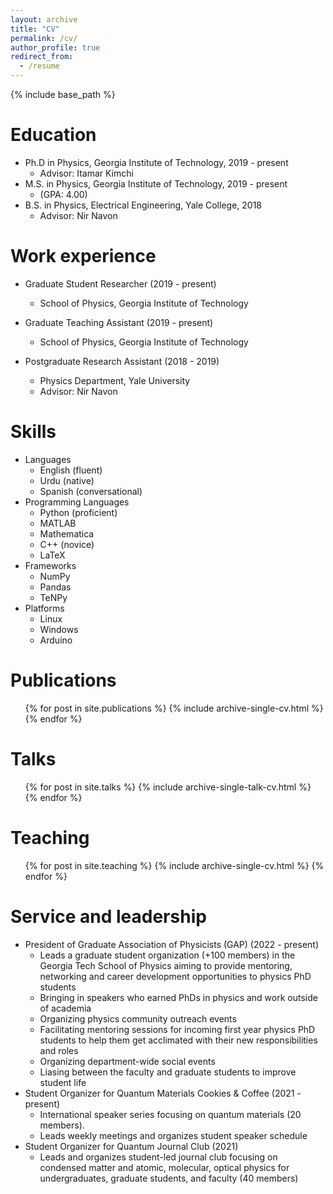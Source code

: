 ```yaml
---
layout: archive
title: "CV"
permalink: /cv/
author_profile: true
redirect_from:
  - /resume
---
```


{% include base_path %}

Education
======
* Ph.D in Physics, Georgia Institute of Technology, 2019 - present
  * Advisor: Itamar Kimchi
* M.S. in Physics, Georgia Institute of Technology, 2019 - present
  * (GPA: 4.00)
* B.S. in Physics, Electrical Engineering, Yale College, 2018
  * Advisor: Nir Navon

Work experience
======
* Graduate Student Researcher (2019 - present)
  * School of Physics, Georgia Institute of Technology

* Graduate Teaching Assistant (2019 - present)
  * School of Physics, Georgia Institute of Technology

* Postgraduate Research Assistant (2018 - 2019)
  * Physics Department, Yale University
  * Advisor: Nir Navon
  
Skills
======
* Languages
  * English (fluent)
  * Urdu (native)
  * Spanish (conversational)
* Programming Languages
  * Python (proficient)
  * MATLAB
  * Mathematica 
  * C++ (novice)
  * LaTeX
* Frameworks
  * NumPy
  * Pandas
  * TeNPy
* Platforms
  * Linux
  * Windows
  * Arduino

Publications
======
  <ul>{% for post in site.publications %}
    {% include archive-single-cv.html %}
  {% endfor %}</ul>
  
Talks
======
  <ul>{% for post in site.talks %}
    {% include archive-single-talk-cv.html %}
  {% endfor %}</ul>
  
Teaching
======
  <ul>{% for post in site.teaching %}
    {% include archive-single-cv.html %}
  {% endfor %}</ul>
  
Service and leadership
======
* President of Graduate Association of Physicists (GAP) (2022 - present)
  * Leads a graduate student organization (+100 members) in the Georgia Tech School of Physics aiming to provide mentoring, networking and career development opportunities to physics PhD students
  * Bringing in speakers who earned PhDs in physics and work outside of academia
  * Organizing physics community outreach events
  * Facilitating mentoring sessions for incoming first year physics PhD students to help them get acclimated with their new responsibilities and roles
  * Organizing department-wide social events
  * Liasing between the faculty and graduate students to improve student life
* Student Organizer for Quantum Materials Cookies & Coffee (2021 - present)
  * International speaker series focusing on quantum materials (20 members).
  * Leads weekly meetings and organizes student speaker schedule
* Student Organizer for Quantum Journal Club (2021)
  * Leads and organizes student-led journal club focusing on condensed matter and atomic, molecular, optical physics for undergraduates, graduate students,
and faculty (40 members)
